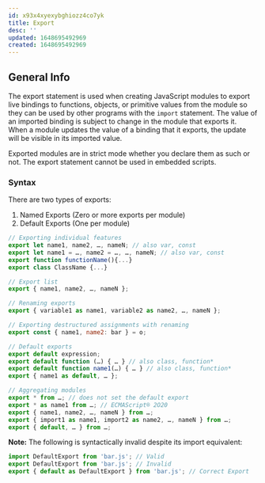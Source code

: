 ```yaml
---
id: x93x4xyexybghiozz4co7yk
title: Export
desc: ''
updated: 1648695492969
created: 1648695492969
---
```

## General Info

The export statement is used when creating JavaScript modules to export live bindings to functions, objects, or primitive values from the module so they can be used by other programs with the `import` statement. The value of an imported binding is subject to change in the module that exports it. When a module updates the value of a binding that it exports, the update will be visible in its imported value.

Exported modules are in strict mode whether you declare them as such or not. The export statement cannot be used in embedded scripts.

### Syntax

There are two types of exports:

1. Named Exports (Zero or more exports per module)
2. Default Exports (One per module)

```javascript
// Exporting individual features
export let name1, name2, …, nameN; // also var, const
export let name1 = …, name2 = …, …, nameN; // also var, const
export function functionName(){...}
export class ClassName {...}

// Export list
export { name1, name2, …, nameN };

// Renaming exports
export { variable1 as name1, variable2 as name2, …, nameN };

// Exporting destructured assignments with renaming
export const { name1, name2: bar } = o;

// Default exports
export default expression;
export default function (…) { … } // also class, function*
export default function name1(…) { … } // also class, function*
export { name1 as default, … };

// Aggregating modules
export * from …; // does not set the default export
export * as name1 from …; // ECMAScript® 2O20
export { name1, name2, …, nameN } from …;
export { import1 as name1, import2 as name2, …, nameN } from …;
export { default, … } from …;
```

**Note:** The following is syntactically invalid despite its import equivalent:

```javascript
import DefaultExport from 'bar.js'; // Valid
export DefaultExport from 'bar.js'; // Invalid
export { default as DefaultExport } from 'bar.js'; // Correct Export
```
